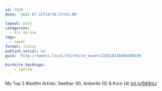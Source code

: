 ```yaml
---
id: 7926
date: '2012-07-15T14:58:37+02:00'

layout: post
categories:
  - Vis ma vie
tags:
  - tweet
format: status
publish_social: no
guid: 'http://tweets.local/?birdsite_tweet=224518338800398336'

birdsite_hashtags:
    - lastfm
---
```


My Top 3 #lastfm Artists: Seether (9), Anberlin (5) &amp; Korn (4) [bit.ly/949ntJ](http://bit.ly/949ntJ)